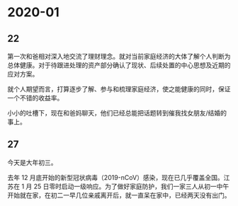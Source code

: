 # 2020-01

## 22

第一次和爸相对深入地交流了理财理念。就对当前家庭经济的大体了解个人判断为总体健康。对于待跟进处理的资产部分确认了现状、后续处置的中心思想及近期的应对方案。

就个人期望而言，打算逐步了解、参与和梳理家庭经济，使之能健康的同时，保证一个不错的收益率。

小小的吐槽下，现在和爸妈聊天，他们已经总能把话题转到催我找女朋友/结婚的事上。

## 27

今天是大年初三。

去年 12 月底开始的新型冠状病毒（2019-nCoV）感染，现在已几乎覆盖全国。江苏在 1 月 25 日零时启动一级响应。为了做好家庭防护，我们一家三人从初一中午开始就在家，在初二一早几位亲戚离开后，就一直呆在家中，已经两天没有出门。

